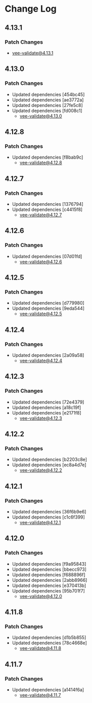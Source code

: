 # Change Log

## 4.13.1

### Patch Changes

- vee-validate@4.13.1

## 4.13.0

### Patch Changes

- Updated dependencies [454bc45]
- Updated dependencies [ae3772a]
- Updated dependencies [27fe5c8]
- Updated dependencies [fd008c1]
  - vee-validate@4.13.0

## 4.12.8

### Patch Changes

- Updated dependencies [f8bab9c]
  - vee-validate@4.12.8

## 4.12.7

### Patch Changes

- Updated dependencies [1376794]
- Updated dependencies [c4415f8]
  - vee-validate@4.12.7

## 4.12.6

### Patch Changes

- Updated dependencies [07d01fd]
  - vee-validate@4.12.6

## 4.12.5

### Patch Changes

- Updated dependencies [d779980]
- Updated dependencies [9eda544]
  - vee-validate@4.12.5

## 4.12.4

### Patch Changes

- Updated dependencies [2a09a58]
  - vee-validate@4.12.4

## 4.12.3

### Patch Changes

- Updated dependencies [72e4379]
- Updated dependencies [a18c19f]
- Updated dependencies [e2171f8]
  - vee-validate@4.12.3

## 4.12.2

### Patch Changes

- Updated dependencies [b2203c8e]
- Updated dependencies [ec8a4d7e]
  - vee-validate@4.12.2

## 4.12.1

### Patch Changes

- Updated dependencies [36f6b9e6]
- Updated dependencies [c1c6f399]
  - vee-validate@4.12.1

## 4.12.0

### Patch Changes

- Updated dependencies [f9a95843]
- Updated dependencies [bbecc973]
- Updated dependencies [f688896f]
- Updated dependencies [2abb8966]
- Updated dependencies [e370413b]
- Updated dependencies [95b701f7]
  - vee-validate@4.12.0

## 4.11.8

### Patch Changes

- Updated dependencies [d1b5b855]
- Updated dependencies [78c4668e]
  - vee-validate@4.11.8

## 4.11.7

### Patch Changes

- Updated dependencies [a1414f6a]
  - vee-validate@4.11.7
